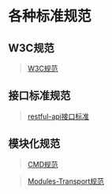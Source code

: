 # 各种标准规范

## W3C规范

> [W3C规范](知识笔记/规范标准/W3C规范/W3C规范.md)

## 接口标准规范

> [restful-api接口标准](知识笔记/规范标准/接口标准规范/restful-api接口标准.md)

## 模块化规范

> [CMD规范](知识笔记/规范标准/模块化规范/CMD规范.md)

> [Modules-Transport规范](知识笔记/规范标准/模块化规范/Modules-Transport规范.md)
